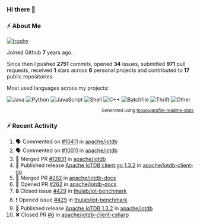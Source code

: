 ### Hi there 👋

### :zap: About Me

[![trophy](https://github-profile-trophy.vercel.app/?username=HTHou&theme=onedark)](https://github.com/ryo-ma/github-profile-trophy)
   
Joined Github **7** years ago.

Since then I pushed **2751** commits, opened **34** issues, submitted **971** pull requests, received **1** stars across **6** personal projects and contributed to **17** public repositories.

Most used languages across my projects:

![Java](https://img.shields.io/static/v1?style=flat-square&label=%E2%A0%80&color=555&labelColor=%23b07219&message=Java%EF%B8%B196.4%25)
![Python](https://img.shields.io/static/v1?style=flat-square&label=%E2%A0%80&color=555&labelColor=%233572A5&message=Python%EF%B8%B10.8%25)
![JavaScript](https://img.shields.io/static/v1?style=flat-square&label=%E2%A0%80&color=555&labelColor=%23f1e05a&message=JavaScript%EF%B8%B10.6%25)
![Shell](https://img.shields.io/static/v1?style=flat-square&label=%E2%A0%80&color=555&labelColor=%2389e051&message=Shell%EF%B8%B10.4%25)
![C++](https://img.shields.io/static/v1?style=flat-square&label=%E2%A0%80&color=555&labelColor=%23f34b7d&message=C%2B%2B%EF%B8%B10.4%25)
![Batchfile](https://img.shields.io/static/v1?style=flat-square&label=%E2%A0%80&color=555&labelColor=%23C1F12E&message=Batchfile%EF%B8%B10.3%25)
![Thrift](https://img.shields.io/static/v1?style=flat-square&label=%E2%A0%80&color=555&labelColor=%23D12127&message=Thrift%EF%B8%B10.2%25)
![Other](https://img.shields.io/static/v1?style=flat-square&label=%E2%A0%80&color=555&labelColor=%23ededed&message=Other%EF%B8%B10.4%25)

<p align="right"><sub>Generated using <a href="https://github.com/marketplace/actions/profile-readme-stats">teoxoy/profile-readme-stats</a></sub></p>


<!--![](https://github.com/HTHou/HTHou/blob/output/github-contribution-grid-snake.svg)-->

<!--![Haonan Hou's github stats](https://github-readme-stats.vercel.app/api?username=HTHou&count_private=true&show_icons=true&theme=onedark)-->

<!--![Haonan Hou's wakatime stats](https://github-readme-stats.vercel.app/api/wakatime?username=HTHou&layout=compact&theme=onedark)-->

<!--![Top Langs](https://github-readme-stats.vercel.app/api/top-langs/?username=HTHou&theme=onedark&layout=compact)-->

### :zap: Recent Activity
<!--START_SECTION:activity-->
1. 🗣 Commented on [#10411](https://github.com/apache/iotdb/pull/10411#issuecomment-2200205744) in [apache/iotdb](https://github.com/apache/iotdb)
2. 🗣 Commented on [#10011](https://github.com/apache/iotdb/pull/10011#issuecomment-2200202360) in [apache/iotdb](https://github.com/apache/iotdb)
3. 🎉 Merged PR [#12831](https://github.com/apache/iotdb/pull/12831) in [apache/iotdb](https://github.com/apache/iotdb)
4. 🚀 Published release [Apache IoTDB client go 1.3.2](https://github.com/apache/iotdb-client-go/releases/tag/v1.3.2) in [apache/iotdb-client-go](https://github.com/apache/iotdb-client-go)
5. 🎉 Merged PR [#262](https://github.com/apache/iotdb-docs/pull/262) in [apache/iotdb-docs](https://github.com/apache/iotdb-docs)
6. 💪 Opened PR [#262](https://github.com/apache/iotdb-docs/pull/262) in [apache/iotdb-docs](https://github.com/apache/iotdb-docs)
7. 🔒 Closed issue [#429](https://github.com/thulab/iot-benchmark/issues/429) in [thulab/iot-benchmark](https://github.com/thulab/iot-benchmark)
8. ❗ Opened issue [#429](https://github.com/thulab/iot-benchmark/issues/429) in [thulab/iot-benchmark](https://github.com/thulab/iot-benchmark)
9. 🚀 Published release [Apache IoTDB 1.3.2](https://github.com/apache/iotdb/releases/tag/v1.3.2) in [apache/iotdb](https://github.com/apache/iotdb)
10. ❌ Closed PR [#6](https://github.com/apache/iotdb-client-csharp/pull/6) in [apache/iotdb-client-csharp](https://github.com/apache/iotdb-client-csharp)
<!--END_SECTION:activity-->

<!--
**HTHou/HTHou** is a ✨ _special_ ✨ repository because its `README.md` (this file) appears on your GitHub profile.

Here are some ideas to get you started:

- 🔭 I’m currently working on ...
- 🌱 I’m currently learning ...
- 👯 I’m looking to collaborate on ...
- 🤔 I’m looking for help with ...
- 💬 Ask me about ...
- 📫 How to reach me: ...
- 😄 Pronouns: ...
- ⚡ Fun fact: ...
-->
